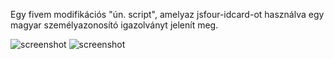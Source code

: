 Egy fivem modifikációs "ún. script", amelyaz jsfour-idcard-ot használva egy magyar személyazonosító igazolványt jelenít meg.


![screenshot](https://i.ibb.co/W53Xpx9/1gqe7hx.png)
![screenshot](https://imgur.com/0bXnuA2)
